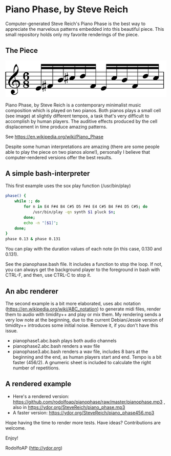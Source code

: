 # Piano Phase, by Steve Reich

Computer-generated Steve Reich's Piano Phase is the best way to appreciate the marvelous patterns embedded into this beautiful piece. This small repository holds only my favorite renderings of the piece.

## The Piece

![Piano Phase minimalist cell](https://github.com/rodolfoap/pianophase/blob/master/img/pianophase.png)

Piano Phase, by Steve Reich is a contemporary minimalist music composition which is played on two pianos. Both pianos plays a small cell (see image) at slightly different tempos, a task that's very difficult to accomplish by human players. The auditive effects produced by the cell displacement in time produce amazing patterns.

See https://en.wikipedia.org/wiki/Piano_Phase

Despite some human interpretations are amazing (there are some people able to play the piece on two pianos alone!), personally I believe that computer-rendered versions offer the best results.

## A simple bash-interpreter

This first example uses the sox play function (/usr/bin/play)

```bash
phase() {
	while :; do
		for n in E4 F#4 B4 C#5 D5 F#4 E4 C#5 B4 F#4 D5 C#5; do
			/usr/bin/play -qn synth $1 pluck $n;
		done;
		echo -n "[$1]";
	done;
}
phase 0.13 & phase 0.131
```

You can play with the duration values of each note (in this case, 0.130 and 0.131).

See the pianophase.bash file. It includes a function to stop the loop. If not, you can always get the background player to the foreground in bash with CTRL-F, and then, use CTRL-C to stop it.

## An abc renderer

The second example is a bit more elaborated, uses abc notation (https://en.wikipedia.org/wiki/ABC_notation) to generate midi files, render them to audio with timidity++ and play or mix them. My rendering sends a very low note at the beginning, due to the current Debian/Jessie version of timidity++ introduces some initial noise. Remove it, if you don't have this issue.

* pianophase1.abc.bash plays both audio channels
* pianophase2.abc.bash renders a wav file
* pianophase3.abc.bash renders a wav file, includes 8 bars at the beginning and the end, as human players start and end. Tempo is a bit faster (456/2). A gnumeric sheet is included to calculate the right number of repetitions.

## A rendered example

* Here's a rendered version: https://github.com/rodolfoap/pianophase/raw/master/pianophase.mp3 , also in https://ydor.org/SteveReich/piano_phase.mp3
* A faster version: https://ydor.org/SteveReich/piano_phase456.mp3

Hope having the time to render more tests. Have ideas? Contributions are welcome.

Enjoy!

RodolfoAP (http://ydor.org)
